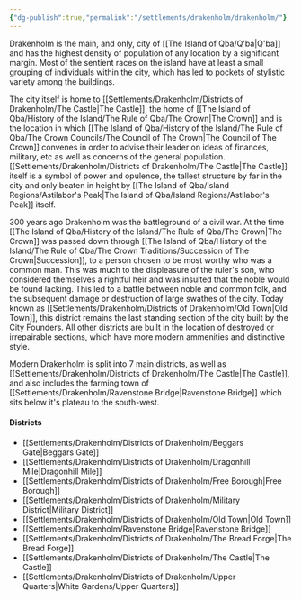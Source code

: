 ```yaml
---
{"dg-publish":true,"permalink":"/settlements/drakenholm/drakenholm/"}
---
```


Drakenholm is the main, and only, city of [[The Island of Qba/Q'ba\|Q'ba]] and has the highest density of population of any location by a significant margin. 
Most of the sentient races on the island have at least a small grouping of individuals within the city, which has led to pockets of stylistic variety among the buildings.

The city itself is home to [[Settlements/Drakenholm/Districts of Drakenholm/The Castle\|The Castle]], the home of [[The Island of Qba/History of the Island/The Rule of Qba/The Crown\|The Crown]] and is the location in which [[The Island of Qba/History of the Island/The Rule of Qba/The Crown Councils/The Council of The Crown\|The Council of The Crown]] convenes in order to advise their leader on ideas of finances, military, etc as well as concerns of the general population. [[Settlements/Drakenholm/Districts of Drakenholm/The Castle\|The Castle]] itself is a symbol of power and opulence, the tallest structure by far in the city and only beaten in height by [[The Island of Qba/Island Regions/Astilabor's Peak\|The Island of Qba/Island Regions/Astilabor's Peak]] itself. 

300 years ago Drakenholm was the battleground of a civil war. At the time [[The Island of Qba/History of the Island/The Rule of Qba/The Crown\|The Crown]] was passed down through [[The Island of Qba/History of the Island/The Rule of Qba/The Crown Traditions/Succession of The Crown\|Succession]], to a person chosen to be most worthy who was a common man. This was much to the displeasure of the ruler's son, who considered themselves a rightful heir and was insulted that the noble would be found lacking. This led to a battle between noble and common folk, and the subsequent damage or destruction of large swathes of the city. Today known as [[Settlements/Drakenholm/Districts of Drakenholm/Old Town\|Old Town]], this district remains the last standing section of the city built by the City Founders. All other districts are built in the location of destroyed or irrepairable sections, which have more modern ammenities and distinctive style. 

Modern Drakenholm is split into 7 main districts, as well as [[Settlements/Drakenholm/Districts of Drakenholm/The Castle\|The Castle]], and also includes the farming town of [[Settlements/Drakenholm/Ravenstone Bridge\|Ravenstone Bridge]] which sits below it's plateau to the south-west.

#### Districts
- [[Settlements/Drakenholm/Districts of Drakenholm/Beggars Gate\|Beggars Gate]]
- [[Settlements/Drakenholm/Districts of Drakenholm/Dragonhill Mile\|Dragonhill Mile]]
- [[Settlements/Drakenholm/Districts of Drakenholm/Free Borough\|Free Borough]]
- [[Settlements/Drakenholm/Districts of Drakenholm/Military District\|Military District]]
- [[Settlements/Drakenholm/Districts of Drakenholm/Old Town\|Old Town]]
- [[Settlements/Drakenholm/Ravenstone Bridge\|Ravenstone Bridge]]
- [[Settlements/Drakenholm/Districts of Drakenholm/The Bread Forge\|The Bread Forge]]
- [[Settlements/Drakenholm/Districts of Drakenholm/The Castle\|The Castle]]
- [[Settlements/Drakenholm/Districts of Drakenholm/Upper Quarters\|White Gardens/Upper Quarters]]



